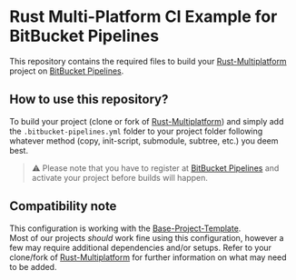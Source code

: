 # Rust Multi-Platform CI Example for BitBucket Pipelines

This repository contains the required files to build your [Rust-Multiplatform] project on [BitBucket Pipelines].

## How to use this repository?

To build your project (clone or fork of [Rust-Multiplatform]) and simply add the `.bitbucket-pipelines.yml` folder to your project folder following whatever method (copy, init-script, submodule, subtree, etc.) you deem best.

> ⚠️ Please note that you have to register at [BitBucket Pipelines] and activate your project before builds will happen.

## Compatibility note

This configuration is working with the [Base-Project-Template].  
Most of our projects _should_ work fine using this configuration, however a few may require additional dependencies and/or setups.
Refer to your clone/fork of [Rust-Multiplatform] for further information on what may need to be added.

[Rust-Multiplatform]: https://github.com/rust-multiplatform
[BitBucket Pipelines]: https://bitbucket.org
[Base-Project-Template]: https://github.com/rust-multiplatform/Base-Project-Template
